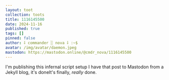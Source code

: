 ```yaml
---
layout: toot
collection: toots
title: 1116145500
date: 2024-11-16
published: true
tags: []
pinned: false
author: ⸸ commander ░ nova ⸸ :~$
avatar: /img/avatar/daemon.jpeg
mastodon: https://mastodon.online/@cmdr_nova/1116145500
---
```


I'm publishing this infernal script setup I have that post to Mastodon from a Jekyll blog, it's doneIt's finally, _really_ done.
